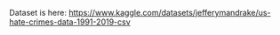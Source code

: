 Dataset is here: https://www.kaggle.com/datasets/jefferymandrake/us-hate-crimes-data-1991-2019-csv

